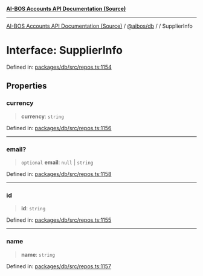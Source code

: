 [**AI-BOS Accounts API Documentation (Source)**](../../../README.md)

***

[AI-BOS Accounts API Documentation (Source)](../../../README.md) / [@aibos/db](../README.md) / [](../README.md) / SupplierInfo

# Interface: SupplierInfo

Defined in: [packages/db/src/repos.ts:1154](https://github.com/pohlai88/accounts/blob/48103fb36d28b2b9bfb33472b6de2f719773cde9/packages/db/src/repos.ts#L1154)

## Properties

### currency

> **currency**: `string`

Defined in: [packages/db/src/repos.ts:1156](https://github.com/pohlai88/accounts/blob/48103fb36d28b2b9bfb33472b6de2f719773cde9/packages/db/src/repos.ts#L1156)

***

### email?

> `optional` **email**: `null` \| `string`

Defined in: [packages/db/src/repos.ts:1158](https://github.com/pohlai88/accounts/blob/48103fb36d28b2b9bfb33472b6de2f719773cde9/packages/db/src/repos.ts#L1158)

***

### id

> **id**: `string`

Defined in: [packages/db/src/repos.ts:1155](https://github.com/pohlai88/accounts/blob/48103fb36d28b2b9bfb33472b6de2f719773cde9/packages/db/src/repos.ts#L1155)

***

### name

> **name**: `string`

Defined in: [packages/db/src/repos.ts:1157](https://github.com/pohlai88/accounts/blob/48103fb36d28b2b9bfb33472b6de2f719773cde9/packages/db/src/repos.ts#L1157)
